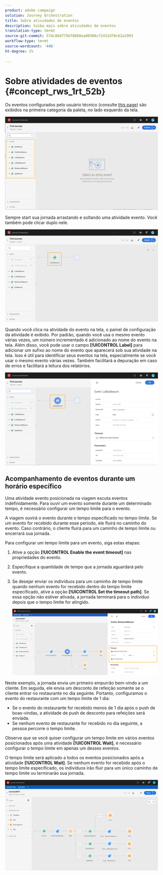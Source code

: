 ```yaml
---
product: adobe campaign
solution: Journey Orchestration
title: Sobre atividades de eventos
description: Saiba mais sobre atividades de eventos
translation-type: tm+mt
source-git-commit: 57dc86d775bf8860aa09300cf2432d70c62a2993
workflow-type: tm+mt
source-wordcount: '446'
ht-degree: 1%

---
```



# Sobre atividades de eventos {#concept_rws_1rt_52b}

Os eventos configurados pelo usuário técnico (consulte [this page](../event/about-events.md)) são exibidos na primeira categoria da paleta, no lado esquerdo da tela.

![](../assets/journey43.png)

Sempre start sua jornada arrastando e soltando uma atividade evento. Você também pode clicar duplo nele.

![](../assets/journey44.png)

Quando você clica na atividade do evento na tela, o painel de configuração da atividade é exibido. Por padrão, quando você usa o mesmo evento várias vezes, um número incrementado é adicionado ao nome do evento na tela. Além disso, você pode usar o campo **[!UICONTROL Label]** para adicionar um sufixo ao nome do evento que aparecerá sob sua atividade na tela. Isso é útil para identificar seus eventos na tela, especialmente se você usar o mesmo evento várias vezes. Também facilitará a depuração em caso de erros e facilitará a leitura dos relatórios.

![](../assets/journey33.png)

## Acompanhamento de eventos durante um horário específico

Uma atividade evento posicionada na viagem escuta eventos indefinidamente. Para ouvir um evento somente durante um determinado tempo, é necessário configurar um tempo limite para o evento.

A viagem ouvirá o evento durante o tempo especificado no tempo limite. Se um evento for recebido durante esse período, ele fluirá no caminho do evento. Caso contrário, o cliente fluirá para um caminho de tempo limite ou encerrará sua jornada.

Para configurar um tempo limite para um evento, siga estas etapas:

1. Ative a opção **[!UICONTROL Enable the event timeout]** nas propriedades do evento.

1. Especifique a quantidade de tempo que a jornada aguardará pelo evento.

1. Se desejar enviar os indivíduos para um caminho de tempo limite quando nenhum evento for recebido dentro do tempo limite especificado, ative a opção **[!UICONTROL Set the timeout path]**. Se essa opção não estiver ativada, a jornada terminará para o indivíduo depois que o tempo limite for atingido.

   ![](../assets/event-timeout.png)

Neste exemplo, a jornada envia um primeiro empurrão bem-vindo a um cliente. Em seguida, ele envia um desconto de refeição somente se o cliente entrar no restaurante no dia seguinte. Portanto, configuramos o evento do restaurante com um tempo limite de 1 dia:

* Se o evento do restaurante for recebido menos de 1 dia após o push de boas-vindas, a atividade de push de desconto para refeições será enviada.
* Se nenhum evento de restaurante for recebido no dia seguinte, a pessoa percorre o tempo limite.

Observe que se você quiser configurar um tempo limite em vários eventos posicionados após uma atividade **[!UICONTROL Wait]**, é necessário configurar o tempo limite em apenas um desses eventos.

O tempo limite será aplicado a todos os eventos posicionados após a atividade **[!UICONTROL Wait]**. Se nenhum evento for recebido após o tempo limite especificado, os indivíduos irão fluir para um único caminho de tempo limite ou terminarão sua jornada.

![](../assets/event-timeout-group.png)
